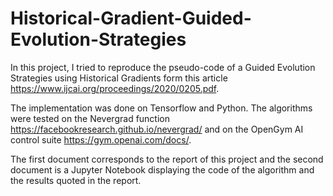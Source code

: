 # Historical-Gradient-Guided-Evolution-Strategies
In this project, I tried to reproduce the pseudo-code of a Guided Evolution Strategies using Historical Gradients form this article https://www.ijcai.org/proceedings/2020/0205.pdf.

The implementation was done on Tensorflow and Python. The algorithms were tested on the Nevergrad function https://facebookresearch.github.io/nevergrad/ and on the OpenGym AI control suite https://gym.openai.com/docs/. 

The first document corresponds to the report of this project and the second document is a Jupyter Notebook displaying the code of the algorithm and the results quoted in the report.
